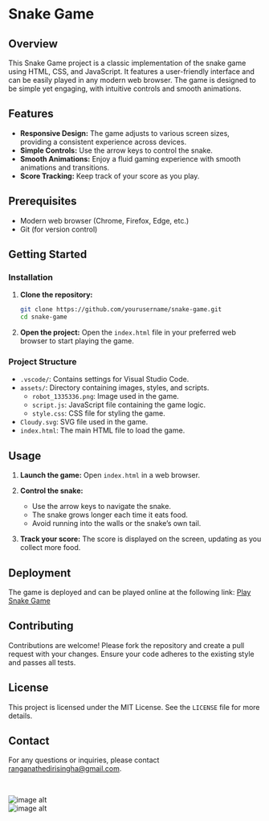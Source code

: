 # Snake Game

## Overview
This Snake Game project is a classic implementation of the snake game using HTML, CSS, and JavaScript. It features a user-friendly interface and can be easily played in any modern web browser. The game is designed to be simple yet engaging, with intuitive controls and smooth animations.

## Features
- **Responsive Design:** The game adjusts to various screen sizes, providing a consistent experience across devices.
- **Simple Controls:** Use the arrow keys to control the snake.
- **Smooth Animations:** Enjoy a fluid gaming experience with smooth animations and transitions.
- **Score Tracking:** Keep track of your score as you play.

## Prerequisites
- Modern web browser (Chrome, Firefox, Edge, etc.)
- Git (for version control)

## Getting Started

### Installation
1. **Clone the repository:**
    ```bash
    git clone https://github.com/yourusername/snake-game.git
    cd snake-game
    ```

2. **Open the project:**
    Open the `index.html` file in your preferred web browser to start playing the game.

### Project Structure
- `.vscode/`: Contains settings for Visual Studio Code.
- `assets/`: Directory containing images, styles, and scripts.
  - `robot_1335336.png`: Image used in the game.
  - `script.js`: JavaScript file containing the game logic.
  - `style.css`: CSS file for styling the game.
- `Cloudy.svg`: SVG file used in the game.
- `index.html`: The main HTML file to load the game.

## Usage
1. **Launch the game:**
    Open `index.html` in a web browser.
   
2. **Control the snake:**
    - Use the arrow keys to navigate the snake.
    - The snake grows longer each time it eats food.
    - Avoid running into the walls or the snake’s own tail.

3. **Track your score:**
    The score is displayed on the screen, updating as you collect more food.

## Deployment
The game is deployed and can be played online at the following link:
[Play Snake Game](https://rameshedirisinghe.github.io/Snake-Game/)

## Contributing
Contributions are welcome! Please fork the repository and create a pull request with your changes. Ensure your code adheres to the existing style and passes all tests.


## License
This project is licensed under the MIT License. See the `LICENSE` file for more details.

## Contact
For any questions or inquiries, please contact <a href="ranganathedirisingha@gmail.com">ranganathedirisingha@gmail.com</a>.

<br>

![image alt](https://github.com/RameshEdirisinghe/Fashion-Shop-Java/blob/915c362f2d92a0276358660f005e7157978f886b/Screenshot%202024-10-27%20010312.png?raw=true)
<br>
![image alt](https://github.com/RameshEdirisinghe/Fashion-Shop-Java/blob/915c362f2d92a0276358660f005e7157978f886b/Screenshot%202024-10-27%20010312.png?raw=true)




